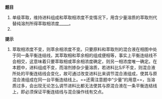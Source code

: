 **题目**
1. 单级萃取，维持进料组成和萃取相浓度不变情况下，用含少量溶质的萃取剂代替纯溶剂所得萃取相浓度\_\_\_\_\_。
2. 
**提示**
1. 萃取相浓度不变，则萃余相浓度不变。只要原料和萃取剂的混合液在相图中处于同一条平衡连结线，其萃取相和萃余相的组成便相等，事实上平衡连结线不会相交，这意味着只要萃取相或萃余相浓度确定，则另一相浓度唯一确定。在本题中，进料组成不变，而溶剂掺杂少量溶质，若进料比S/F不变，则混合液所处的平衡连结线会变化，故可通过改变进料比来调节混合液组成，使其与原混合液组成在同一台平衡连结线上。==还需注意题中“少量”的用意==，当溶质过多，会出现无论怎么调节进料比都无法使其与原混合液在一条平衡连结线上，即必须保证平衡连结线与混合操作线有交点。